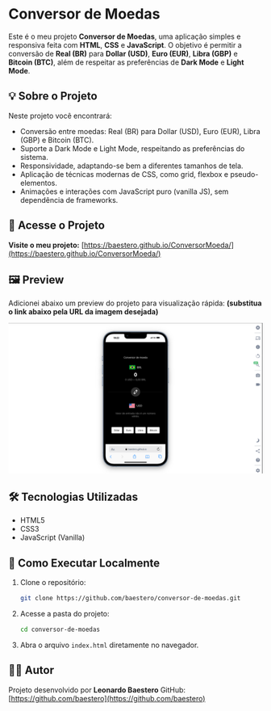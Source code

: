 # Conversor de Moedas

Este é o meu projeto **Conversor de Moedas**, uma aplicação simples e responsiva feita com **HTML**, **CSS** e **JavaScript**. O objetivo é permitir a conversão de **Real (BR)** para **Dollar (USD)**, **Euro (EUR)**, **Libra (GBP)** e **Bitcoin (BTC)**, além de respeitar as preferências de **Dark Mode** e **Light Mode**.

## 💡 Sobre o Projeto

Neste projeto você encontrará:

- Conversão entre moedas: Real (BR) para Dollar (USD), Euro (EUR), Libra (GBP) e Bitcoin (BTC).
- Suporte a Dark Mode e Light Mode, respeitando as preferências do sistema.
- Responsividade, adaptando-se bem a diferentes tamanhos de tela.
- Aplicação de técnicas modernas de CSS, como grid, flexbox e pseudo-elementos.
- Animações e interações com JavaScript puro (vanilla JS), sem dependência de frameworks.

## 🔗 Acesse o Projeto

**Visite o meu projeto:**
[https://baestero.github.io/ConversorMoeda/](https://baestero.github.io/ConversorMoeda/)

## 🖼 Preview

Adicionei abaixo um preview do projeto para visualização rápida:
**(substitua o link abaixo pela URL da imagem desejada)**

![Preview do Projeto](./image.png)

## 🛠 Tecnologias Utilizadas

- HTML5
- CSS3
- JavaScript (Vanilla)

## 🧪 Como Executar Localmente

1. Clone o repositório:

   ```bash
   git clone https://github.com/baestero/conversor-de-moedas.git
   ```

2. Acesse a pasta do projeto:

   ```bash
   cd conversor-de-moedas
   ```

3. Abra o arquivo `index.html` diretamente no navegador.

## 👨‍💻 Autor

Projeto desenvolvido por **Leonardo Baestero**
GitHub: [https://github.com/baestero](https://github.com/baestero)
